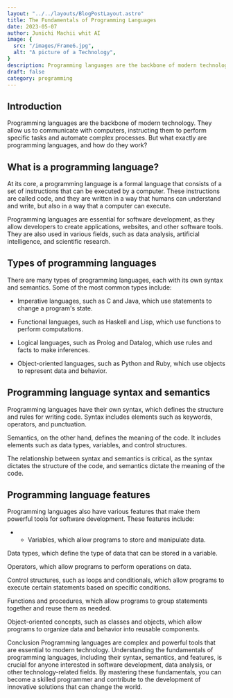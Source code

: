 ```yaml
---
layout: "../../layouts/BlogPostLayout.astro"
title: The Fundamentals of Programming Languages
date: 2023-05-07
author: Junichi Machii whit AI
image: {
  src: "/images/Frame6.jpg",
  alt: "A picture of a Technology",
}
description: Programming languages are the backbone of modern technology. They allow us to communicate with computers, instructing them to perform specific tasks and automate complex processes.
draft: false
category: programming
---
```


## Introduction

Programming languages are the backbone of modern technology. They allow us to communicate with computers, instructing them to perform specific tasks and automate complex processes. But what exactly are programming languages, and how do they work?

## What is a programming language?
At its core, a programming language is a formal language that consists of a set of instructions that can be executed by a computer. These instructions are called code, and they are written in a way that humans can understand and write, but also in a way that a computer can execute.

Programming languages are essential for software development, as they allow developers to create applications, websites, and other software tools. They are also used in various fields, such as data analysis, artificial intelligence, and scientific research.

## Types of programming languages
There are many types of programming languages, each with its own syntax and semantics. Some of the most common types include:

- Imperative languages, such as C and Java, which use statements to change a program's state.

- Functional languages, such as Haskell and Lisp, which use functions to perform computations.

- Logical languages, such as Prolog and Datalog, which use rules and facts to make inferences.

- Object-oriented languages, such as Python and Ruby, which use objects to represent data and behavior.

## Programming language syntax and semantics
Programming languages have their own syntax, which defines the structure and rules for writing code. Syntax includes elements such as keywords, operators, and punctuation.

Semantics, on the other hand, defines the meaning of the code. It includes elements such as data types, variables, and control structures.

The relationship between syntax and semantics is critical, as the syntax dictates the structure of the code, and semantics dictate the meaning of the code.

## Programming language features
Programming languages also have various features that make them powerful tools for software development. These features include:

- - Variables, which allow programs to store and manipulate data.

Data types, which define the type of data that can be stored in a variable.

Operators, which allow programs to perform operations on data.

Control structures, such as loops and conditionals, which allow programs to execute certain statements based on specific conditions.

Functions and procedures, which allow programs to group statements together and reuse them as needed.

Object-oriented concepts, such as classes and objects, which allow programs to organize data and behavior into reusable components.

Conclusion
Programming languages are complex and powerful tools that are essential to modern technology. Understanding the fundamentals of programming languages, including their syntax, semantics, and features, is crucial for anyone interested in software development, data analysis, or other technology-related fields. By mastering these fundamentals, you can become a skilled programmer and contribute to the development of innovative solutions that can change the world.